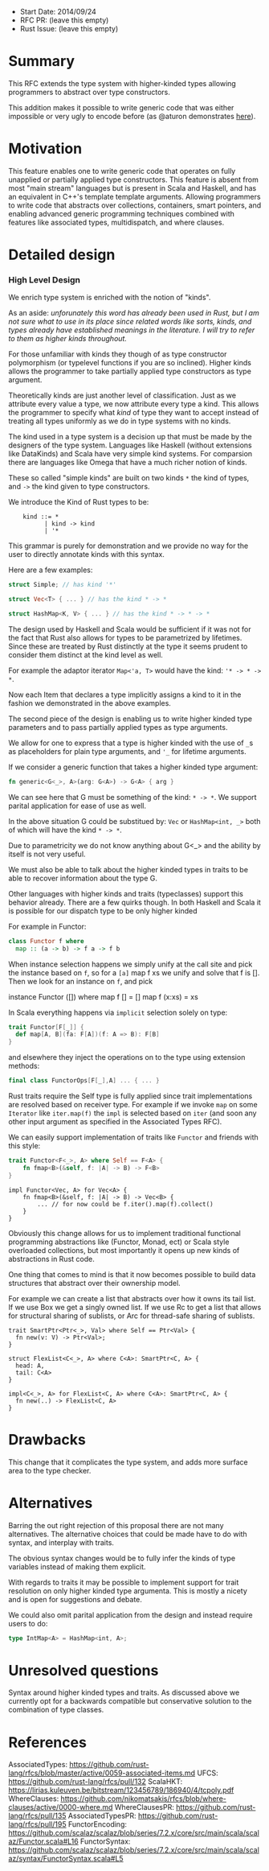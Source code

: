 - Start Date: 2014/09/24
- RFC PR: (leave this empty)
- Rust Issue: (leave this empty)

# Summary

This RFC extends the type system with higher-kinded types allowing
programmers to abstract over type constructors.

This addition makes it possible to write generic code that was either
impossible or very ugly to encode before (as @aturon
demonstrates [here](https://github.com/rust-lang/rfcs/blob/master/active/0059-associated-items.md)).

# Motivation

This feature enables one to write generic code that operates on fully unapplied 
or partially applied type constructors. This feature is absent from most "main stream"
languages but is present in Scala and Haskell, and has an equivalent in C++'s
template template arguments. Allowing programmers to write code that abstracts over
collections, containers, smart pointers, and enabling advanced generic programming
techniques combined with features like associated types, multidispatch, and where
clauses.

# Detailed design

### High Level Design

We enrich type system is enriched with the notion of "kinds".

As an aside:
*unforunately this word has already been used in Rust, but I am not sure what
to use in its place since related words like sorts, kinds, and types already
have established meanings in the literature. I will try to refer to them as
higher kinds throughout.*

For those unfamiliar with kinds they though of as type constructor
polymorphism (or typelevel functions if you are so inclined). Higher kinds 
allows the programmer to take partially applied type constructors as 
type argument.

Theoretically kinds are just another level of classification. 
Just as we attribute every value a type, we now attribute every 
type a kind. This allows the programmer to specify what *kind*
of type they want to accept instead of treating all types
uniformly as we do in type systems with no kinds.

The kind used in a type system is a decision up that must be made by the
designers of the type system. Languages like Haskell (without extensions 
like DataKinds) and Scala have very simple kind systems. For comparsion 
there are languages like Omega that have a much richer notion of kinds.

These so called "simple kinds" are built on two kinds `*`
the kind of types, and `->` the kind given to type constructors.

We introduce the Kind of Rust types to be:
```
    kind ::= *
          | kind -> kind
          | '*
```

This grammar is purely for demonstration and we provide no way for the user to
directly annotate kinds with this syntax.

Here are a few examples:
```rust
struct Simple; // has kind '*'

struct Vec<T> { ... } // has the kind * -> *

struct HashMap<K, V> { ... } // has the kind * -> * -> *
```

The design used by Haskell and Scala would be sufficient if it was not for the
fact that Rust also allows for types to be parametrized by lifetimes. Since
these are treated by Rust distinctly at the type it seems prudent to consider them
distinct at the kind level as well.

For example the adaptor iterator `Map<'a, T>` would have the kind: `'* -> * -> *`.

Now each Item that declares a type implicitly assigns a kind to it in the
fashion we demonstrated in the above examples.

The second piece of the design is enabling us to write higher kinded type
parameters and to pass partially applied types as type arguments.

We allow for one to express that a type is higher kinded with the use of
`_`s as placeholders for plain type arguments, and `'_` for lifetime
arguments. 

If we consider a generic function that
takes a higher kinded type argument:

```rust
fn generic<G<_>, A>(arg: G<A>) -> G<A> { arg }
```
We can see here that G must be something of the kind: `* -> *`. We support
parital application for ease of use as well.

In the above situation G could be substitued by: `Vec` or `HashMap<int, _>`
both of which will have the kind `* -> *`.

Due to parametricity we do not know anything about G<_> and the ability by
itself is not very useful.

We must also be able to talk about the higher kinded types in traits to be
able to recover information about the type G.

Other languages with higher kinds and traits (typeclasses) support this
behavior already. There are a few quirks though. In both Haskell and Scala
it is possible for our dispatch type to be only higher kinded

For example in Functor:

```haskell
class Functor f where
  map :: (a -> b) -> f a -> f b
```

When instance selection happens we simply unify at the call site and pick the
instance based on `f`, so for a `[a]` map f xs we unify and solve that f is
[]. Then we look for an instance on `f`, and pick

instance Functor ([]) where
  map f [] = []
  map f (x:xs) = xs

In Scala everything happens via `implicit` selection solely on type:

```scala
trait Functor[F[_]] {
  def map[A, B](fa: F[A])(f: A => B): F[B]
}
```

and elsewhere they inject the operations on to the type using extension methods:

```scala
final class FunctorOps[F[_],A] ... { ... }
```

Rust traits require the Self type is fully applied since trait implementations
are resolved based on receiver type. For example if we invoke `map` on some
`Iterator` like `iter.map(f)` the `impl` is selected based on `iter` (and soon
any other input argument as specified in the Associated Types RFC).

We can easily support implementation of traits like `Functor` and friends with
this style:

```rust
trait Functor<F<_>, A> where Self == F<A> {
    fn fmap<B>(&self, f: |A| -> B) -> F<B>
}
```

```
impl Functor<Vec, A> for Vec<A> {
    fn fmap<B>(&self, f: |A| -> B) -> Vec<B> {
        ... // for now could be f.iter().map(f).collect()
    }
}
```

Obviously this change allows for us to implement traditional functional
programming abstractions like (Functor, Monad, ect) or Scala style overloaded
collections, but most importantly it opens up new kinds of abstractions in
Rust code.

One thing that comes to mind is that it now becomes possible to build data
structures that abstract over their ownership model.

For example we can create a list that abstracts over how it owns its tail list.
If we use Box we get a singly owned list. If we use Rc to get a list that
allows for structural sharing of sublists, or Arc for thread-safe sharing of
sublists.

```
trait SmartPtr<Ptr<_>, Val> where Self == Ptr<Val> {
  fn new(v: V) -> Ptr<Val>;
}

struct FlexList<C<_>, A> where C<A>: SmartPtr<C, A> {
  head: A,
  tail: C<A>
}

impl<C<_>, A> for FlexList<C, A> where C<A>: SmartPtr<C, A> {
  fn new(..) -> FlexList<C, A>
}
```

# Drawbacks

This change that it complicates the type system, and adds more surface
area to the type checker.

# Alternatives

Barring the out right rejection of this proposal there are not many alternatives.
The alternative choices that could be made have to do with syntax, and interplay
with traits.

The obvious syntax changes would be to fully infer the kinds of type variables
instead of making them explicit.

With regards to traits it may be possible to implement support for trait
resolution on only higher kinded type argumenta. This is mostly a nicety and is
open for suggestions and debate.

We could also omit parital application from the design and instead require users
to do: 
```rust
type IntMap<A> = HashMap<int, A>;
```

# Unresolved questions

Syntax around higher kinded types and traits. As discussed above we currently
opt for a backwards compatible but conservative solution to the combination of
type classes.

# References
AssociatedTypes: https://github.com/rust-lang/rfcs/blob/master/active/0059-associated-items.md
UFCS: https://github.com/rust-lang/rfcs/pull/132
ScalaHKT: https://lirias.kuleuven.be/bitstream/123456789/186940/4/tcpoly.pdf
WhereClauses: https://github.com/nikomatsakis/rfcs/blob/where-clauses/active/0000-where.md
WhereClausesPR: https://github.com/rust-lang/rfcs/pull/135
AssociatedTypesPR: https://github.com/rust-lang/rfcs/pull/195
FunctorEncoding: https://github.com/scalaz/scalaz/blob/series/7.2.x/core/src/main/scala/scalaz/Functor.scala#L16
FunctorSyntax: https://github.com/scalaz/scalaz/blob/series/7.2.x/core/src/main/scala/scalaz/syntax/FunctorSyntax.scala#L5
